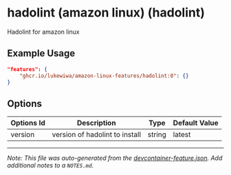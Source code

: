 

# hadolint (amazon linux) (hadolint)

Hadolint for amazon linux

## Example Usage

```json
"features": {
    "ghcr.io/lukewiwa/amazon-linux-features/hadolint:0": {}
}
```

## Options

| Options Id | Description | Type | Default Value |
|-----|-----|-----|-----|
| version | version of hadolint to install | string | latest |



---

_Note: This file was auto-generated from the [devcontainer-feature.json](https://github.com/lukewiwa/amazon-linux-features/blob/main/src/hadolint/devcontainer-feature.json).  Add additional notes to a `NOTES.md`._
